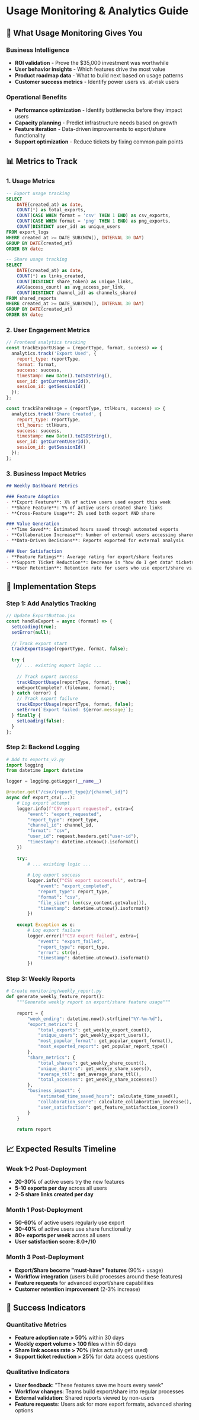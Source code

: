 # Usage Monitoring & Analytics Guide

## 🎯 What Usage Monitoring Gives You

### Business Intelligence
- **ROI validation** - Prove the $35,000 investment was worthwhile
- **User behavior insights** - Which features drive the most value
- **Product roadmap data** - What to build next based on usage patterns
- **Customer success metrics** - Identify power users vs. at-risk users

### Operational Benefits
- **Performance optimization** - Identify bottlenecks before they impact users
- **Capacity planning** - Predict infrastructure needs based on growth
- **Feature iteration** - Data-driven improvements to export/share functionality
- **Support optimization** - Reduce tickets by fixing common pain points

## 📊 Metrics to Track

### 1. Usage Metrics
```sql
-- Export usage tracking
SELECT 
    DATE(created_at) as date,
    COUNT(*) as total_exports,
    COUNT(CASE WHEN format = 'csv' THEN 1 END) as csv_exports,
    COUNT(CASE WHEN format = 'png' THEN 1 END) as png_exports,
    COUNT(DISTINCT user_id) as unique_users
FROM export_logs 
WHERE created_at >= DATE_SUB(NOW(), INTERVAL 30 DAY)
GROUP BY DATE(created_at)
ORDER BY date;

-- Share usage tracking  
SELECT 
    DATE(created_at) as date,
    COUNT(*) as links_created,
    COUNT(DISTINCT share_token) as unique_links,
    AVG(access_count) as avg_access_per_link,
    COUNT(DISTINCT channel_id) as channels_shared
FROM shared_reports 
WHERE created_at >= DATE_SUB(NOW(), INTERVAL 30 DAY)
GROUP BY DATE(created_at)
ORDER BY date;
```

### 2. User Engagement Metrics
```javascript
// Frontend analytics tracking
const trackExportUsage = (reportType, format, success) => {
  analytics.track('Export Used', {
    report_type: reportType,
    format: format,
    success: success,
    timestamp: new Date().toISOString(),
    user_id: getCurrentUserId(),
    session_id: getSessionId()
  });
};

const trackShareUsage = (reportType, ttlHours, success) => {
  analytics.track('Share Created', {
    report_type: reportType,
    ttl_hours: ttlHours,
    success: success,
    timestamp: new Date().toISOString(),
    user_id: getCurrentUserId(),
    session_id: getSessionId()
  });
};
```

### 3. Business Impact Metrics
```markdown
## Weekly Dashboard Metrics

### Feature Adoption
- **Export Feature**: X% of active users used export this week
- **Share Feature**: Y% of active users created share links
- **Cross-Feature Usage**: Z% used both export AND share

### Value Generation
- **Time Saved**: Estimated hours saved through automated exports
- **Collaboration Increase**: Number of external users accessing shared reports
- **Data-Driven Decisions**: Reports exported for external analysis

### User Satisfaction
- **Feature Ratings**: Average rating for export/share features
- **Support Ticket Reduction**: Decrease in "how do I get data" tickets
- **User Retention**: Retention rate for users who use export/share vs. those who don't
```

## 🔧 Implementation Steps

### Step 1: Add Analytics Tracking
```javascript
// Update ExportButton.jsx
const handleExport = async (format) => {
  setLoading(true);
  setError(null);
  
  // Track export start
  trackExportUsage(reportType, format, false);
  
  try {
    // ... existing export logic ...
    
    // Track export success
    trackExportUsage(reportType, format, true);
    onExportComplete?.(filename, format);
  } catch (error) {
    // Track export failure
    trackExportUsage(reportType, format, false);
    setError(`Export failed: ${error.message}`);
  } finally {
    setLoading(false);
  }
};
```

### Step 2: Backend Logging
```python
# Add to exports_v2.py
import logging
from datetime import datetime

logger = logging.getLogger(__name__)

@router.get("/csv/{report_type}/{channel_id}")
async def export_csv(...):
    # Log export attempt
    logger.info(f"CSV export requested", extra={
        "event": "export_requested",
        "report_type": report_type,
        "channel_id": channel_id,
        "format": "csv",
        "user_id": request.headers.get("user-id"),
        "timestamp": datetime.utcnow().isoformat()
    })
    
    try:
        # ... existing logic ...
        
        # Log export success
        logger.info(f"CSV export successful", extra={
            "event": "export_completed",
            "report_type": report_type,
            "format": "csv",
            "file_size": len(csv_content.getvalue()),
            "timestamp": datetime.utcnow().isoformat()
        })
        
    except Exception as e:
        # Log export failure
        logger.error(f"CSV export failed", extra={
            "event": "export_failed",
            "report_type": report_type,
            "error": str(e),
            "timestamp": datetime.utcnow().isoformat()
        })
```

### Step 3: Weekly Reports
```python
# Create monitoring/weekly_report.py
def generate_weekly_feature_report():
    """Generate weekly report on export/share feature usage"""
    
    report = {
        "week_ending": datetime.now().strftime("%Y-%m-%d"),
        "export_metrics": {
            "total_exports": get_weekly_export_count(),
            "unique_users": get_weekly_export_users(),
            "most_popular_format": get_popular_export_format(),
            "most_exported_report": get_popular_report_type()
        },
        "share_metrics": {
            "total_shares": get_weekly_share_count(),
            "unique_sharers": get_weekly_share_users(),
            "average_ttl": get_average_share_ttl(),
            "total_accesses": get_weekly_share_accesses()
        },
        "business_impact": {
            "estimated_time_saved_hours": calculate_time_saved(),
            "collaboration_score": calculate_collaboration_increase(),
            "user_satisfaction": get_feature_satisfaction_score()
        }
    }
    
    return report
```

## 📈 Expected Results Timeline

### Week 1-2 Post-Deployment
- **20-30%** of active users try the new features
- **5-10 exports per day** across all users
- **2-5 share links created per day**

### Month 1 Post-Deployment  
- **50-60%** of active users regularly use export
- **30-40%** of active users use share functionality
- **80+ exports per week** across all users
- **User satisfaction score: 8.0+/10**

### Month 3 Post-Deployment
- **Export/Share become "must-have" features** (90%+ usage)
- **Workflow integration** (users build processes around these features)
- **Feature requests** for advanced export/share capabilities
- **Customer retention improvement** (2-3% increase)

## 🎯 Success Indicators

### Quantitative Metrics
- **Feature adoption rate > 50%** within 30 days
- **Weekly export volume > 100 files** within 60 days  
- **Share link access rate > 70%** (links actually get used)
- **Support ticket reduction > 25%** for data access questions

### Qualitative Indicators
- **User feedback**: "These features save me hours every week"
- **Workflow changes**: Teams build export/share into regular processes
- **External validation**: Shared reports viewed by non-users
- **Feature requests**: Users ask for more export formats, advanced sharing options
